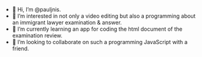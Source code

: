 - 👋 Hi, I’m @pauljnis.
- 👀 I’m interested in not only a video editing but also a programming about an immigrant lawyer examination & answer.
- 🌱 I’m currently learning an app for coding the html document of the examination review.
- 💞️ I’m looking to collaborate on such a programming JavaScript with a friend.

<!---
pauljnis/pauljnis is a ✨ special ✨ repository because its `README.md` (this file) appears on your GitHub profile.
You can click the Preview link to take a look at your changes.
--->
